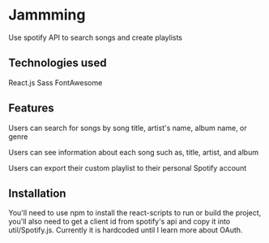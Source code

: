 # Jammming
Use spotify API to search songs and create playlists
## Technologies used
React.js
Sass
FontAwesome
## Features
Users can search for songs by song title, artist's name, album name, or genre

Users can see information about each song such as, title, artist, and album

Users can export their custom playlist to their personal Spotify account
## Installation
You'll need to use npm to install the react-scripts to run or build the project, you'll also need to get a client id from spotify's api and copy it into util/Spotify.js. Currently it is hardcoded until I learn more about OAuth. 
